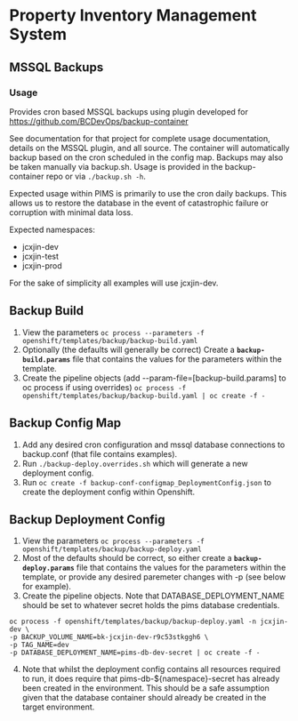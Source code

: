 # Property Inventory Management System

## MSSQL Backups

### Usage

Provides cron based MSSQL backups using plugin developed for https://github.com/BCDevOps/backup-container

See documentation for that project for complete usage documentation, details on the MSSQL plugin, and all source. The container will automatically backup based on the cron scheduled in the config map. Backups may also be taken manually via backup.sh. Usage is provided in the backup-container repo or via `./backup.sh -h`.

Expected usage within PIMS is primarily to use the cron daily backups. This allows us to restore the database in the event of catastrophic failure or corruption with minimal data loss.

Expected namespaces:

- jcxjin-dev
- jcxjin-test
- jcxjin-prod

For the sake of simplicity all examples will use jcxjin-dev.

## Backup Build

1. View the parameters `oc process --parameters -f openshift/templates/backup/backup-build.yaml`
2. Optionally (the defaults will generally be correct) Create a **`backup-build.params`** file that contains the values for the parameters within the template.
3. Create the pipeline objects (add --param-file=[backup-build.params] to oc process if using overrides) `oc process -f openshift/templates/backup/backup-build.yaml | oc create -f -`

## Backup Config Map

1. Add any desired cron configuration and mssql database connections to backup.conf (that file contains examples).
2. Run `./backup-deploy.overrides.sh` which will generate a new deployment config.
3. Run `oc create -f backup-conf-configmap_DeploymentConfig.json` to create the deployment config within Openshift.

## Backup Deployment Config

1. View the parameters `oc process --parameters -f openshift/templates/backup/backup-deploy.yaml`
2. Most of the defaults should be correct, so either create a **`backup-deploy.params`** file that contains the values for the parameters within the template, or provide any desired paremeter changes with -p (see below for example).
3. Create the pipeline objects. Note that DATABASE_DEPLOYMENT_NAME should be set to whatever secret holds the pims database credentials.

```
oc process -f openshift/templates/backup/backup-deploy.yaml -n jcxjin-dev \
-p BACKUP_VOLUME_NAME=bk-jcxjin-dev-r9c53stkggh6 \
-p TAG_NAME=dev
-p DATABASE_DEPLOYMENT_NAME=pims-db-dev-secret | oc create -f -
```

4. Note that whilst the deployment config contains all resources required to run, it does require that pims-db-\${namespace}-secret has already been created in the environment. This should be a safe assumption given that the database container should already be created in the target environment.
